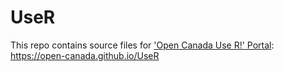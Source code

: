 # UseR

This repo contains source files for ['Open Canada Use R!' Portal](https://open-canada.github.io/UseR/): 
<https://open-canada.github.io/UseR>
